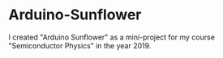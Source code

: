 # Arduino-Sunflower
I created "Arduino Sunflower" as a mini-project for my course "Semiconductor Physics" in the year 2019. 
